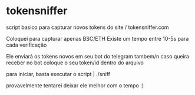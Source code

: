 # tokensniffer
script basico para capturar novos tokens do site / tokensniffer.com

Coloquei para capturar apenas BSC/ETH
Existe um tempo entre 10-5s para cada verificação

Ele enviará os tokens novos em seu bot do telegram tambem/n
caso queira receber no bot coloque o seu token/id dentro do arquivo

para iniciar, basta executar o script | ./sniff

provavelmente tentarei deixar ele melhor com o tempo :)
